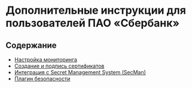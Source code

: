 # Дополнительные инструкции для пользователей ПАО «Сбербанк»

## Содержание

+ [Настройка мониторинга](monitoring-for-bank.md)
+ [Создание и подпись сертификатов](certs-generation-and-signature.md)
+ [Интеграция с Secret Management System (SecMan)](secman-integration.md)
+ [Плагин безопасности](security-plugin.md)